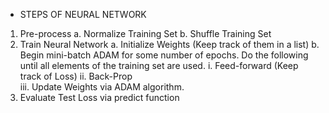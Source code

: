 * STEPS OF NEURAL NETWORK
1. Pre-process
  a. Normalize Training Set
	b. Shuffle Training Set
2. Train Neural Network
	a. Initialize Weights (Keep track of them in a list)
	b. Begin mini-batch ADAM for some number of epochs. Do the following until all elements of the training set are used.
    i. Feed-forward (Keep track of Loss)
		ii. Back-Prop	
		iii. Update Weights via ADAM algorithm.
3. Evaluate Test Loss via predict function
